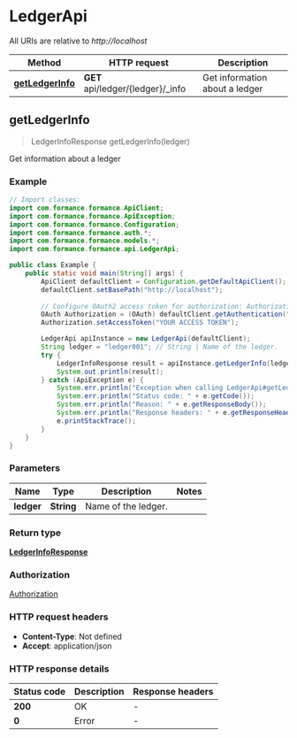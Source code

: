 # LedgerApi

All URIs are relative to *http://localhost*

| Method | HTTP request | Description |
|------------- | ------------- | -------------|
| [**getLedgerInfo**](LedgerApi.md#getLedgerInfo) | **GET** api/ledger/{ledger}/_info | Get information about a ledger |



## getLedgerInfo

> LedgerInfoResponse getLedgerInfo(ledger)

Get information about a ledger

### Example

```java
// Import classes:
import com.formance.formance.ApiClient;
import com.formance.formance.ApiException;
import com.formance.formance.Configuration;
import com.formance.formance.auth.*;
import com.formance.formance.models.*;
import com.formance.formance.api.LedgerApi;

public class Example {
    public static void main(String[] args) {
        ApiClient defaultClient = Configuration.getDefaultApiClient();
        defaultClient.setBasePath("http://localhost");
        
        // Configure OAuth2 access token for authorization: Authorization
        OAuth Authorization = (OAuth) defaultClient.getAuthentication("Authorization");
        Authorization.setAccessToken("YOUR ACCESS TOKEN");

        LedgerApi apiInstance = new LedgerApi(defaultClient);
        String ledger = "ledger001"; // String | Name of the ledger.
        try {
            LedgerInfoResponse result = apiInstance.getLedgerInfo(ledger);
            System.out.println(result);
        } catch (ApiException e) {
            System.err.println("Exception when calling LedgerApi#getLedgerInfo");
            System.err.println("Status code: " + e.getCode());
            System.err.println("Reason: " + e.getResponseBody());
            System.err.println("Response headers: " + e.getResponseHeaders());
            e.printStackTrace();
        }
    }
}
```

### Parameters


| Name | Type | Description  | Notes |
|------------- | ------------- | ------------- | -------------|
| **ledger** | **String**| Name of the ledger. | |

### Return type

[**LedgerInfoResponse**](LedgerInfoResponse.md)

### Authorization

[Authorization](../README.md#Authorization)

### HTTP request headers

- **Content-Type**: Not defined
- **Accept**: application/json


### HTTP response details
| Status code | Description | Response headers |
|-------------|-------------|------------------|
| **200** | OK |  -  |
| **0** | Error |  -  |

